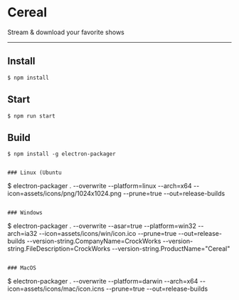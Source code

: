 Cereal
===========

Stream & download your favorite shows

---

## Install
```
$ npm install
```

## Start
```
$ npm run start
```

## Build
```
$ npm install -g electron-packager


### Linux (Ubuntu
```
$ electron-packager . --overwrite --platform=linux --arch=x64 --icon=assets/icons/png/1024x1024.png --prune=true --out=release-builds
```

### Windows
```
$ electron-packager . --overwrite --asar=true --platform=win32 --arch=ia32 --icon=assets/icons/win/icon.ico --prune=true --out=release-builds --version-string.CompanyName=CrockWorks --version-string.FileDescription=CrockWorks --version-string.ProductName=\"Cereal\"
```

### MacOS
```
$ electron-packager . --overwrite --platform=darwin --arch=x64 --icon=assets/icons/mac/icon.icns --prune=true --out=release-builds
```

